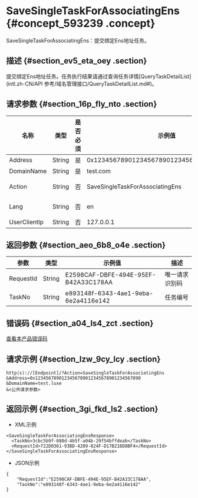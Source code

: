 # SaveSingleTaskForAssociatingEns {#concept_593239 .concept}

SaveSingleTaskForAssociatingEns：提交绑定Ens地址任务。

## 描述 {#section_ev5_eta_oey .section}

提交绑定Ens地址任务。任务执行结果请通过查询任务详情[QueryTaskDetailList](intl.zh-CN/API 参考/域名管理接口/QueryTaskDetailList.md#)。

## 请求参数 {#section_16p_fly_nto .section}

|名称|类型|是否必须|示例值|描述|
|--|--|----|---|--|
|Address|String|是|0x1234567890123456789012345678901234567890|ens地址|
|DomainName|String|是|test.com|域名|
|Action|String|否|SaveSingleTaskForAssociatingEns|系统规定参数。取值：SaveSingleTaskForAssociatingEns。|
|Lang|String|否|en|接口返回错误信息语言，枚举值范围：zh 中文；en 英文。默认为en。|
|UserClientIp|String|否|127.0.0.1|用户IP|

## 返回参数 {#section_aeo_6b8_o4e .section}

|参数|类型|示例值|描述|
|--|--|---|--|
|RequestId|String|E2598CAF-DBFE-494E-95EF-B42A33C178AA|唯一请求识别码|
|TaskNo|String|e893148f-6343-4ae1-9eba-6e2a4116e142|任务编号|

## 错误码 {#section_a04_ls4_zct .section}

[查看本产品错误码](https://error-center.alibabacloud.com/status/product/Domain)

## 请求示例 {#section_lzw_9cy_lcy .section}

``` {#codeblock_ro2_m1i_9lb}
http(s)://[Endpoint]/?Action=SaveSingleTaskForAssociatingEns
&Address=0x1234567890123456789012345678901234567890
&DomainName=test.luxe
&<公共请求参数>
```

## 返回示例 {#section_3gi_fkd_ls2 .section}

-   XML示例

``` {#codeblock_08e_kjx_sov}
<SaveSingleTaskForAssociatingEnsResponse>
  <TaskNo>3cbc5b9f-080d-4b5f-a04b-29f54bffdeab</TaskNo>
  <RequestId>722D0361-93BD-4289-824F-D17B218D8BF4</RequestId>
</SaveSingleTaskForAssociatingEnsResponse>
```

-   JSON示例

``` {#codeblock_643_fru_pp9}
{
    "RequestId":"E2598CAF-DBFE-494E-95EF-B42A33C178AA",
    "TaskNo":"e893148f-6343-4ae1-9eba-6e2a4116e142"
}
```


